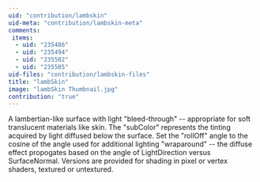 ```yaml
---
uid: "contribution/lambskin"
uid-meta: "contribution/lambskin-meta"
comments: 
 items: 
  - uid: "235486"
  - uid: "235494"
  - uid: "235502"
  - uid: "235505"
uid-files: "contribution/lambskin-files"
title: "lambSkin"
image: "lambSkin Thumbnail.jpg"
contribution: "true"
---
```


A lambertian-like surface with light "bleed-through" -- appropriate for soft translucent materials like skin. The "subColor" represents the tinting acquired by light diffused below the surface.
Set the "rollOff" angle to the cosine of the angle used for additional lighting "wraparound" -- the diffuse effect propogates based on the angle of LightDirection versus SurfaceNormal.
Versions are provided for shading in pixel or vertex shaders, textured or untextured.